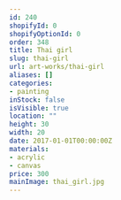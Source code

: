 ```yaml
---
id: 240
shopifyId: 0
shopifyOptionId: 0
order: 348
title: Thai girl
slug: thai-girl
url: art-works/thai-girl
aliases: []
categories:
- painting
inStock: false
isVisible: true
location: ""
height: 30
width: 20
date: 2017-01-01T00:00:00Z
materials:
- acrylic
- canvas
price: 300
mainImage: thai_girl.jpg
---
```

